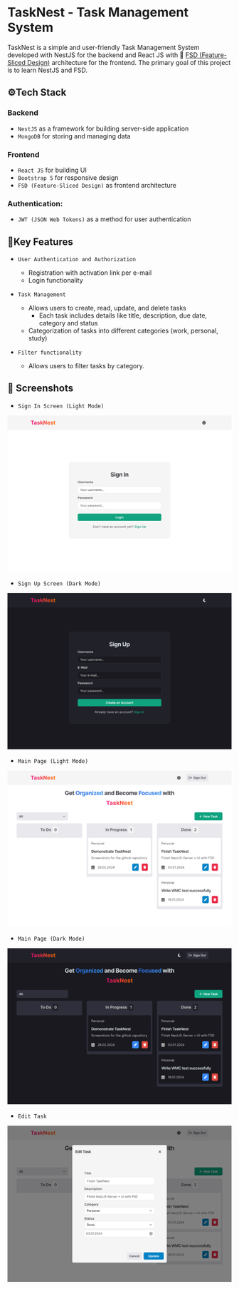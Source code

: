 # TaskNest - Task Management System

TaskNest is a simple and user-friendly Task Management System developed with NestJS for the backend and React JS with 🍰 [FSD (Feature-Sliced Design)](https://feature-sliced.design/) architecture for the frontend. The primary goal of this project is to learn NestJS and FSD.

## ⚙️Tech Stack

### Backend

-   `NestJS` as a framework for building server-side application
-   `MongoDB` for storing and managing data

### Frontend

-   `React JS` for building UI
-   `Bootstrap 5` for responsive design
-   `FSD (Feature-Sliced Design)` as frontend architecture

### Authentication:

-   `JWT (JSON Web Tokens)` as a method for user authentication

## 🌟Key Features

-   `User Authentication and Authorization`

    -   Registration with activation link per e-mail
    -   Login functionality

-   `Task Management`

    -   Allows users to create, read, update, and delete tasks
        -   Each task includes details like title, description, due date, category and status
    -   Categorization of tasks into different categories (work, personal, study)

-   `Filter functionality`
    -   Allows users to filter tasks by category.

## 📸 Screenshots

-   `Sign In Screen (Light Mode)`

![Sign In Screen](public/screenshots/sign_in.png)

-   `Sign Up Screen (Dark Mode)`

![Sign Up Screen](public/screenshots/sign_up_dark.png)

-   `Main Page (Light Mode)`

![Main Screen](public/screenshots/main.png)

-   `Main Page (Dark Mode)`

![Main Screen](public/screenshots/main_dark.png)

-   `Edit Task`

![Edit Task](public/screenshots/edit_task.png)

